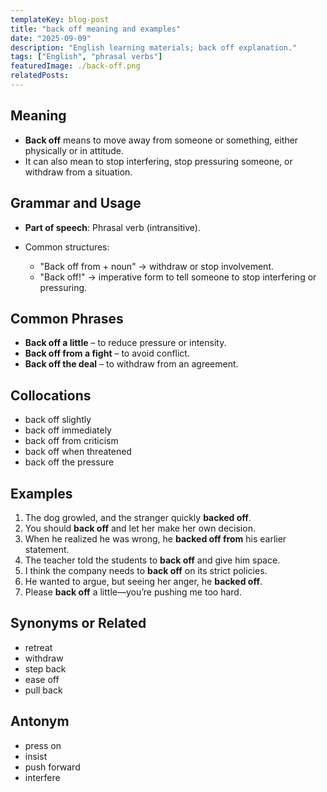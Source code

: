```yaml
---
templateKey: blog-post
title: "back off meaning and examples"
date: "2025-09-09"
description: "English learning materials; back off explanation."
tags: ["English", "phrasal verbs"]
featuredImage: ./back-off.png
relatedPosts:
---
```


## Meaning

- **Back off** means to move away from someone or something, either physically or in attitude.
- It can also mean to stop interfering, stop pressuring someone, or withdraw from a situation.

## Grammar and Usage

- **Part of speech**: Phrasal verb (intransitive).
- Common structures:

  - "Back off from + noun" → withdraw or stop involvement.
  - "Back off!" → imperative form to tell someone to stop interfering or pressuring.

## Common Phrases

- **Back off a little** – to reduce pressure or intensity.
- **Back off from a fight** – to avoid conflict.
- **Back off the deal** – to withdraw from an agreement.

## Collocations

- back off slightly
- back off immediately
- back off from criticism
- back off when threatened
- back off the pressure

## Examples

1. The dog growled, and the stranger quickly **backed off**.
2. You should **back off** and let her make her own decision.
3. When he realized he was wrong, he **backed off from** his earlier statement.
4. The teacher told the students to **back off** and give him space.
5. I think the company needs to **back off** on its strict policies.
6. He wanted to argue, but seeing her anger, he **backed off**.
7. Please **back off** a little—you’re pushing me too hard.

## Synonyms or Related

- retreat
- withdraw
- step back
- ease off
- pull back

## Antonym

- press on
- insist
- push forward
- interfere
